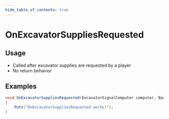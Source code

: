 ```yaml
---
hide_table_of_contents: true
---
```


# OnExcavatorSuppliesRequested

## Usage

* Called after excavator supplies are requested by a player
* No return behavior

## Examples

```csharp title=""
void OnExcavatorSuppliesRequested(ExcavatorSignalComputer computer, BasePlayer player, CargoPlane plane)
{
    Puts("OnExcavatorSuppliesRequested works!");
}
```
